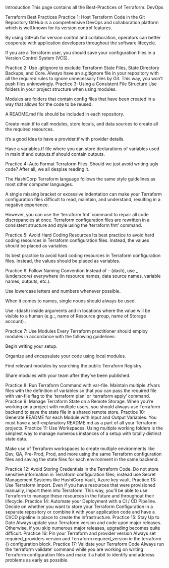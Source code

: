 Introduction
This page contains all the Best-Practices of Terraform.
DevOps

Terraform Best Practices
Practice 1: Host Terraform Code in the Git Repository
GitHub is a comprehensive DevOps and collaboration platform which is well known for its version control features.

By using GitHub for version control and collaboration, operators can better cooperate with application developers throughout the software lifecycle.

If you are a Terraform user, you should save your configuration files in a Version Control System (VCS).

Practice 2: Use .gitignore to exclude Terraform State Files, State Directory Backups, and Core.
Always have an a.gitignore file in your repository with all the required rules to ignore unnecessary files by Git. This way, you won’t push files unknowingly.
Practice 3: Using a Consistent File Structure
Use folders in your project structure when using modules.

Modules are folders that contain config files that have been created in a way that allows for the code to be reused.

A README.md file should be included in each repository.

Create main.tf to call modules, store locals, and data sources to create all the required resources.

It’s a good idea to have a provider.tf with provider details.

Have a variables.tf file where you can store declarations of variables used in main.tf and outputs.tf should contain outputs.

Practice 4: Auto Format Terraform Files.
Should we just avoid writing ugly code? After all, we all despise reading it.

The HashiCorp Terraform language follows the same style guidelines as most other computer languages.

A single missing bracket or excessive indentation can make your Terraform configuration files difficult to read, maintain, and understand, resulting in a negative experience.

However, you can use the ‘terraform fmt’ command to repair all code discrepancies at once. Terraform configuration files are rewritten in a consistent structure and style using the ‘terraform fmt’ command.

Practice 5: Avoid Hard Coding Resources
Its best practice to avoid hard coding resources in Terraform configuration files. Instead, the values should be placed as variables.

Its best practice to avoid hard coding resources in Terraform configuration files. Instead, the values should be placed as variables.

Practice 6: Follow Naming Convention
Instead of – (dash), use _ (underscore) everywhere (in resource names, data source names, variable names, outputs, etc.).

Use lowercase letters and numbers whenever possible.

When it comes to names, single nouns should always be used.

Use -(dash) inside arguments and in locations where the value will be visible to a human (e.g.:, name of Resource group, name of Storage account) .

Practice 7: Use Modules
Every Terraform practitioner should employ modules in accordance with the following guidelines:

Begin writing your setup.

Organize and encapsulate your code using local modules.

Find relevant modules by searching the public Terraform Registry.

Share modules with your team after they’ve been published.

Practice 8: Run Terraform Command with var-file.
Maintain multiple .tfvars files with the definition of variables so that you can pass the required file with var-file flag to the ‘terraform plan’ or ‘terraform apply’ command.
Practice 9: Manage Terraform State on a Remote Storage.
When you’re working on a project with multiple users, you should always use Terraform backend to save the state file in a shared remote store.
Practice 10: Generate README for each Module with Input and Output Variables.
You must have a self-explanatory README.md as a part of all your Terraform projects.
Practice 11: Use Workspaces.
Using multiple working folders is the simplest way to manage numerous instances of a setup with totally distinct state data.

Make use of Terraform workspaces to create multiple environments like Dev, QA, Pre-Prod, Prod, and more using the same Terraform configuration files and saving the state files for each environment in the same backend.

Practice 12: Avoid Storing Credentials in the Terraform Code.
Do not store sensitive information in Terraform configuration files; instead use Secret Management Systems like HashiCorp Vault, Azure key vault.
Practice 13: Use Terraform Import.
Even if you have resources that were provisioned manually, import them into Terraform. This way, you’ll be able to use Terraform to manage these resources in the future and throughout their lifecycle.
Practice 14: Automate your Deployment with a CI / CD Pipeline.
Decide on whether you want to store your Terraform Configuration in a separate repository or combine it with your application code and have a CI/CD pipeline in place to create the infrastructure.
Practice 15: Stay Up to Date
Always update your Terraform version and code upon major releases. Otherwise, if you skip numerous major releases, upgrading becomes quite difficult.
Practice 16: Pin your Terraform and provider version
Always set required_providers version and Terraform required_version in the terraform {} configuration block.
Practice 17: Validate your Terraform Code
Always run the ‘terraform validate’ command while you are working on writing Terraform configuration files and make it a habit to identify and address problems as early as possible.
